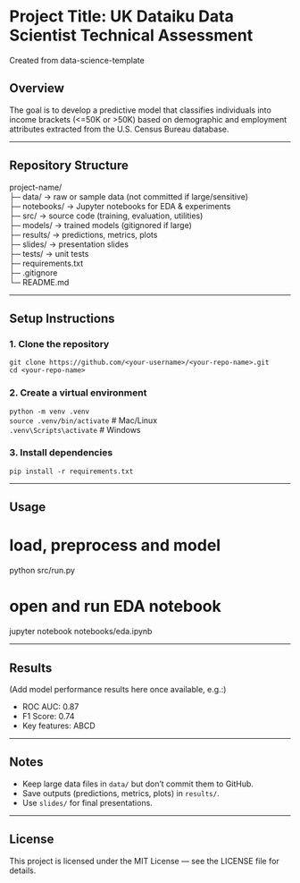 # Project Title: UK Dataiku Data Scientist Technical Assessment
Created from data-science-template
## Overview
The goal is to develop a predictive model that classifies individuals into income brackets (<=50K or >50K) based on demographic and employment attributes extracted from the U.S. Census Bureau database.

---

## Repository Structure
project-name/  
├─ data/          → raw or sample data (not committed if large/sensitive)  
├─ notebooks/     → Jupyter notebooks for EDA & experiments  
├─ src/           → source code (training, evaluation, utilities)  
├─ models/        → trained models (gitignored if large)  
├─ results/       → predictions, metrics, plots  
├─ slides/        → presentation slides  
├─ tests/         → unit tests  
├─ requirements.txt  
├─ .gitignore  
└─ README.md  

---

## Setup Instructions

### 1. Clone the repository
`git clone https://github.com/<your-username>/<your-repo-name>.git`  
`cd <your-repo-name>`

### 2. Create a virtual environment
`python -m venv .venv`  
`source .venv/bin/activate`   # Mac/Linux  
`.venv\Scripts\activate`     # Windows  

### 3. Install dependencies
`pip install -r requirements.txt`  

---

## Usage

# load, preprocess and model
python src/run.py

# open and run EDA notebook
jupyter notebook notebooks/eda.ipynb

---

## Results
(Add model performance results here once available, e.g.:)

- ROC AUC: 0.87  
- F1 Score: 0.74  
- Key features: ABCD  

---

## Notes
- Keep large data files in `data/` but don’t commit them to GitHub.  
- Save outputs (predictions, metrics, plots) in `results/`.  
- Use `slides/` for final presentations.  

---

## License
This project is licensed under the MIT License — see the LICENSE file for details.
